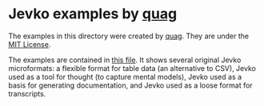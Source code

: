 # Jevko examples by [quag](https://github.com/quag)

The examples in this directory were created by [quag](https://github.com/quag). They are under the [MIT License](https://choosealicense.com/licenses/mit/).

The examples are contained in [this file](examples.md). It shows several original Jevko microformats: a flexible format for table data (an alternative to CSV), Jevko used as a tool for thought (to capture mental models), Jevko used as a basis for generating documentation, and Jevko used as a loose format for transcripts.